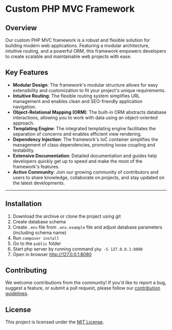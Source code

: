 # Custom PHP MVC Framework

## Overview
Our custom PHP MVC framework is a robust and flexible solution for building modern web applications. Featuring a modular architecture, intuitive routing, and a powerful ORM, this framework empowers developers to create scalable and maintainable web projects with ease.

## Key Features
- **Modular Design**: The framework's modular structure allows for easy extensibility and customization to fit your project's unique requirements.
- **Intuitive Routing**: The flexible routing system simplifies URL management and enables clean and SEO-friendly application navigation.
- **Object-Relational Mapping (ORM)**: The built-in ORM abstracts database interactions, allowing you to work with data using an object-oriented approach.
- **Templating Engine**: The integrated templating engine facilitates the separation of concerns and enables efficient view rendering.
- **Dependency Injection**: The framework's IoC container simplifies the management of class dependencies, promoting loose coupling and testability.
- **Extensive Documentation**: Detailed documentation and guides help developers quickly get up to speed and make the most of the framework's features.
- **Active Community**: Join our growing community of contributors and users to share knowledge, collaborate on projects, and stay updated on the latest developments.

----
## Installation

1. Download the archive or clone the project using git
2. Create database schema
3. Create `.env` file from `.env.example` file and adjust database parameters (including schema name)
4. Run `composer install`
5. Go to the `public` folder 
6. Start php server by running command `php -S 127.0.0.1:8080` 
7. Open in browser http://127.0.0.1:8080

## Contributing
We welcome contributions from the community! If you'd like to report a bug, suggest a feature, or submit a pull request, please follow our [contribution guidelines](https://github.com/your-username/custom-php-mvc-framework/blob/main/CONTRIBUTING.md).

## License
This project is licensed under the [MIT License](https://github.com/your-username/custom-php-mvc-framework/blob/main/LICENSE).
